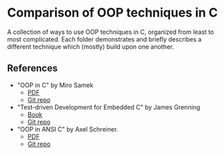 # Comparison of OOP techniques in C

A collection of ways to use OOP techniques in C, organized from least to most complicated. Each folder demonstrates and briefly describes a different technique which (mostly) build upon one another.

## References

- "OOP in C" by Miro Samek
    - [PDF](https://www.state-machine.com/doc/AN_OOP_in_C.pdf)
    - [Git repo](https://github.com/QuantumLeaps/OOP-in-C)
- "Test-driven Development for Embedded C" by James Grenning
    - [Book](https://www.amazon.com/Driven-Development-Embedded-Pragmatic-Programmers/dp/193435662X/ref=sr_1_2?dchild=1&keywords=tdd+for+embedded+c&qid=1616668590&sr=8-2)
    - [Git repo](https://github.com/jwgrenning/tddec-code)
- "OOP in ANSI C" by Axel Schreiner.
    - [PDF](https://www.cs.rit.edu/~ats/books/ooc.pdf)
    - [Git repo](https://github.com/shichao-an/ooc)
